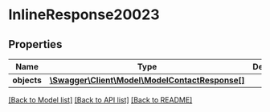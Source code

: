 # InlineResponse20023

## Properties
Name | Type | Description | Notes
------------ | ------------- | ------------- | -------------
**objects** | [**\Swagger\Client\Model\ModelContactResponse[]**](ModelContactResponse.md) |  | [optional] 

[[Back to Model list]](../../README.md#documentation-for-models) [[Back to API list]](../../README.md#documentation-for-api-endpoints) [[Back to README]](../../README.md)


